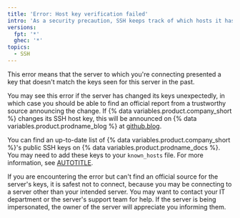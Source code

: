 ```yaml
---
title: 'Error: Host key verification failed'
intro: 'As a security precaution, SSH keeps track of which hosts it has previously seen.'
versions:
  fpt: '*'
  ghec: '*'
topics:
  - SSH
---
```


This error means that the server to which you're connecting presented a key that doesn't match the keys seen for this server in the past.

You may see this error if the server has changed its keys unexpectedly, in which case you should be able to find an official report from a trustworthy source announcing the change. If {% data variables.product.company_short %} changes its SSH host key, this will be announced on {% data variables.product.prodname_blog %} at [github.blog](https://github.blog/).

You can find an up-to-date list of {% data variables.product.company_short %}'s public SSH keys on {% data variables.product.prodname_docs %}. You may need to add these keys to your `known_hosts` file. For more information, see [AUTOTITLE](/authentication/keeping-your-account-and-data-secure/githubs-ssh-key-fingerprints).

If you are encountering the error but can't find an official source for the server's keys, it is safest not to connect, because you may be connecting to a server other than your intended server. You may want to contact your IT department or the server's support team for help. If the server is being impersonated, the owner of the server will appreciate you informing them.
